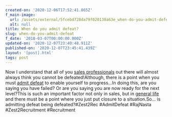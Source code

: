 ```yaml
---
created-on: '2020-12-06T17:52:41.865Z'
f_main-image:
  url: /assets/external/5fcebd728da79f020130a63e_when-do-you-admit-defeat.png
  alt: null
title: When do you admit defeat?
slug: when-do-you-admit-defeat
f_date: '2018-03-07T00:00:00.000Z'
updated-on: '2020-12-07T23:40:48.911Z'
published-on: '2020-12-07T23:45:41.439Z'
layout: '[post].html'
tags: post
---
```


Now I understand that all of you [sales professionals](#) out there will almost always think you cannot be defeated!Although, there is a point when you must [admit defeat](#) to enable yourself to progress…In doing this, are you saying you have failed? Or are you saying you are now ready for the next level?This is such an important factor not only in sales, but in [general life](#) and there must be a point where you just put closure to a situation.So… is admitting defeat being defeated?#Zest2Rec #AdmitDefeat #RajNasta #Zest2Recruitment #Recruitment
